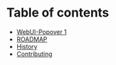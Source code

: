 # Table of contents

* [WebUI-Popover 1](README.md)
* [ROADMAP](roadmap.md)
* [History](history.md)
* [Contributing](contributing.md)


